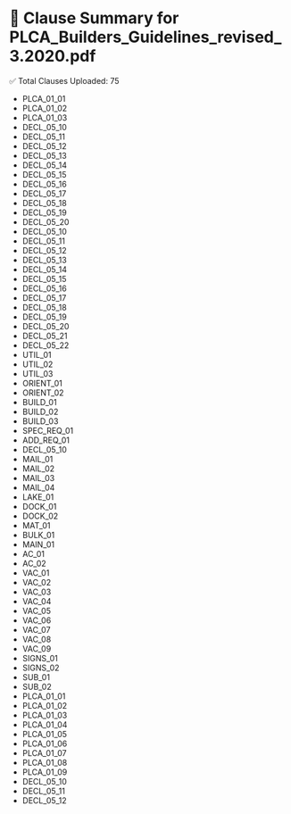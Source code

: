 # 📄 Clause Summary for PLCA_Builders_Guidelines_revised_3.2020.pdf

✅ Total Clauses Uploaded: 75

- PLCA_01_01
- PLCA_01_02
- PLCA_01_03
- DECL_05_10
- DECL_05_11
- DECL_05_12
- DECL_05_13
- DECL_05_14
- DECL_05_15
- DECL_05_16
- DECL_05_17
- DECL_05_18
- DECL_05_19
- DECL_05_20
- DECL_05_10
- DECL_05_11
- DECL_05_12
- DECL_05_13
- DECL_05_14
- DECL_05_15
- DECL_05_16
- DECL_05_17
- DECL_05_18
- DECL_05_19
- DECL_05_20
- DECL_05_21
- DECL_05_22
- UTIL_01
- UTIL_02
- UTIL_03
- ORIENT_01
- ORIENT_02
- BUILD_01
- BUILD_02
- BUILD_03
- SPEC_REQ_01
- ADD_REQ_01
- DECL_05_10
- MAIL_01
- MAIL_02
- MAIL_03
- MAIL_04
- LAKE_01
- DOCK_01
- DOCK_02
- MAT_01
- BULK_01
- MAIN_01
- AC_01
- AC_02
- VAC_01
- VAC_02
- VAC_03
- VAC_04
- VAC_05
- VAC_06
- VAC_07
- VAC_08
- VAC_09
- SIGNS_01
- SIGNS_02
- SUB_01
- SUB_02
- PLCA_01_01
- PLCA_01_02
- PLCA_01_03
- PLCA_01_04
- PLCA_01_05
- PLCA_01_06
- PLCA_01_07
- PLCA_01_08
- PLCA_01_09
- DECL_05_10
- DECL_05_11
- DECL_05_12
